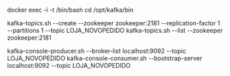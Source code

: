 docker exec -i -t <aasdsada> /bin/bash 
cd /opt/kafka/bin

kafka-topics.sh --create --zookeeper zookeeper:2181 --replication-factor 1 --partitions 1 --topic LOJA_NOVOPEDIDO
kafka-topics.sh --list --zookeeper zookeeper:2181

kafka-console-producer.sh --broker-list localhost:9092 --topic LOJA_NOVOPEDIDO
kafka-console-consumer.sh --bootstrap-server localhost:9092 --topic LOJA_NOVOPEDIDO